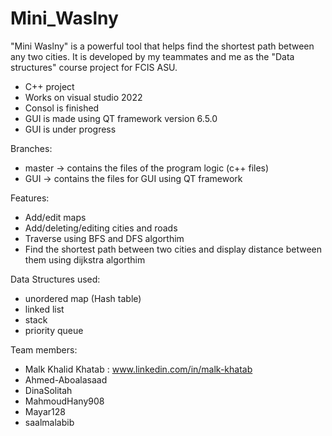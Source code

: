 # Mini_Waslny

"Mini Waslny" is a powerful tool that helps find the shortest path between any two cities. 
It is developed by my teammates and me as the "Data structures" course project for FCIS ASU.

* C++ project
* Works on visual studio 2022
* Consol is finished
* GUI is made using QT framework version 6.5.0
* GUI is under progress 

Branches:
* master -> contains the files of the program logic (c++ files)
* GUI -> contains the files for GUI using QT framework

Features:
* Add/edit maps
* Add/deleting/editing cities and roads
* Traverse using BFS and DFS algorthim
* Find the shortest path between two cities and display distance between them using dijkstra algorthim

Data Structures used:
* unordered map (Hash table)
* linked list
* stack
* priority queue

Team members:
* Malk Khalid Khatab : www.linkedin.com/in/malk-khatab
* Ahmed-Aboalasaad 
* DinaSolitah
* MahmoudHany908
* Mayar128
* saalmalabib
